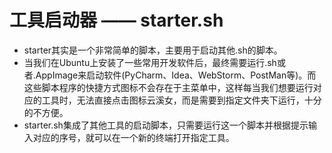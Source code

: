 # 工具启动器 —— starter.sh
- starter其实是一个非常简单的脚本，主要用于启动其他.sh的脚本。  
- 当我们在Ubuntu上安装了一些常用开发软件后，最终需要运行.sh或者.AppImage来启动软件(PyCharm、Idea、WebStorm、PostMan等)。而这些脚本程序的快捷方式图标不会存在于主菜单中，这样每当我们想要运行对应的工具时，无法直接点击图标云溪女，而是需要到指定文件夹下运行，十分的不方便。  
- starter.sh集成了其他工具的启动脚本，只需要运行这一个脚本并根据提示输入对应的序号，就可以在一个新的终端打开指定工具。  


